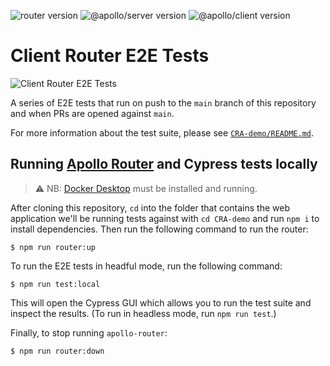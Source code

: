 ![router version](https://img.shields.io/badge/apollographql/router-1.15.1-brightgreen) ![@apollo/server version](https://img.shields.io/badge/@apollo/server-4.7.1-brightgreen) ![@apollo/client version](https://img.shields.io/badge/@apollo/client-3.7.14-brightgreen)

# Client Router E2E Tests

![Client Router E2E Tests](https://github.com/apollographql/client-router-e2e-tests/actions/workflows/router-e2e-defer-tests.yml/badge.svg)

A series of E2E tests that run on push to the `main` branch of this repository and when PRs are opened against `main`.

For more information about the test suite, please see [`CRA-demo/README.md`](CRA-demo/README.md).

## Running [Apollo Router](https://www.apollographql.com/docs/router/) and Cypress tests locally

> ⚠️ NB: [Docker Desktop](https://www.docker.com/products/docker-desktop/) must be installed and running.

After cloning this repository, `cd` into the folder that contains the web application we'll be running tests against with `cd CRA-demo` and run `npm i` to install dependencies. Then run the following command to run the router:

```
$ npm run router:up
```

To run the E2E tests in headful mode, run the following command:

```
$ npm run test:local
```

This will open the Cypress GUI which allows you to run the test suite and inspect the results. (To run in headless mode, run `npm run test`.)

Finally, to stop running `apollo-router`:

```
$ npm run router:down
```
